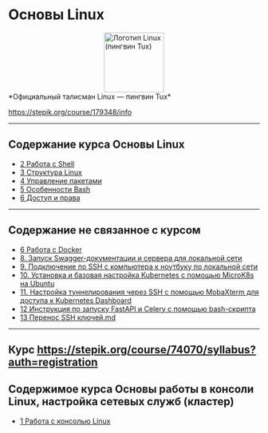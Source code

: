 # Основы Linux

<img src="https://upload.wikimedia.org/wikipedia/commons/thumb/3/35/Tux.svg/240px-Tux.svg.png" alt="Логотип Linux (пингвин Tux)" width="120" style="display: block; margin: 0 auto;" />  
*Официальный талисман Linux — пингвин Tux*

https://stepik.org/course/179348/info

---

## Содержание курса Основы Linux

- [2 Работа с Shell](/2%20Работа%20с%20Shell/Работа%20с%20Shell.md)
- [3 Структура Linux](/3%20%20Структура%20Linux/3%20%20Структура%20Linux.md)
- [4  Управление пакетами](/4%20%20Управление%20пакетами/4%20%20Управление%20пакетами.md)
- [5 Особенности Bash](/5%20%20Особенности%20Bash/5%20%20Особенности%20Bash.md)
- [6  Доступ и права](/6%20%20Доступ%20и%20права/6%20%20Доступ%20и%20права.md)

---

## Содержание не связанное с курсом

- [6  Работа с Docker](/9%20Docker%20и%20деплой%20проекта/Docker.md)
- [8. Запуск Swagger-документации и сервера для локальной сети](/9%20Docker%20и%20деплой%20проекта/Localhost.md)
- [9. Подключение по SSH с компьютера к ноутбуку по локальной сети](/9%20Docker%20и%20деплой%20проекта/ssh.md)
- [10. Установка и базовая настройка Kubernetes с помощью MicroK8s на Ubuntu](/9%20Docker%20и%20деплой%20проекта/cuber.md)
- [11. Настройка туннелирования через SSH с помощью MobaXterm для доступа к Kubernetes Dashboard](/9%20Docker%20и%20деплой%20проекта/cuber2.md)
- [12 Инструкция по запуску FastAPI и Celery с помощью bash-скрипта](/9%20Docker%20и%20деплой%20проекта/app.md)
- [13 Перенос SSH ключей.md](/9%20Docker%20и%20деплой%20проекта/12%20Перенос%20SSH%20ключей.md)
---

## Курс https://stepik.org/course/74070/syllabus?auth=registration

## Содержимое курса Основы работы в консоли Linux, настройка сетевых служб (кластер)

- [1  Работа с консолью Linux](/Linux2/1%20%20Работа%20с%20консолью%20Linux/1%20%20Работа%20с%20консолью%20Linux.md)
